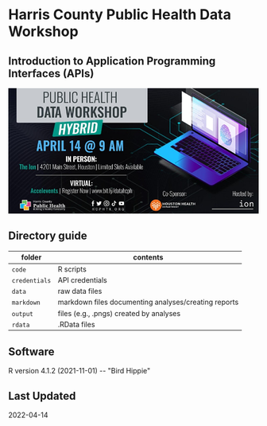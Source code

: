 # Harris County Public Health Data Workshop 
## Introduction to Application Programming Interfaces (APIs)

![](images/public_health_data_workshop.png)

## Directory guide

folder | contents
---|---------
`code` |  R scripts
`credentials` | API credentials
`data` | raw data files
`markdown` | markdown files documenting analyses/creating reports
`output` |  files (e.g., .pngs) created by analyses
`rdata` | .RData files

## Software

R version 4.1.2 (2021-11-01) -- "Bird Hippie"

## Last Updated

2022-04-14
